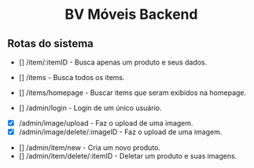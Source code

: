 <h1 align='center'>BV Móveis Backend</h1>


## Rotas do sistema

- [] /item/:itemID - Busca apenas um produto e seus dados.
- [] /items - Busca todos os items.
- [] /items/homepage - Buscar items que seram exibidos na homepage.

- [] /admin/login - Login de um único usuário.
- [x] /admin/image/upload - Faz o upload de uma imagem.
- [x] /admin/image/delete/:imageID - Faz o upload de uma imagem.
- [] /admin/item/new - Cria um novo produto.
- [] /admin/item/delete/:itemID - Deletar um produto e suas imagens.